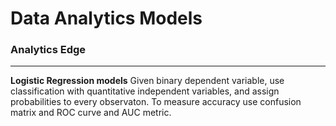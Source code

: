 # Data Analytics Models



### Analytics Edge
_________________
**Logistic Regression models**
Given binary dependent variable, use classification with quantitative independent variables, and assign probabilities to every observaton.  To measure accuracy use confusion matrix and ROC curve and AUC metric.
